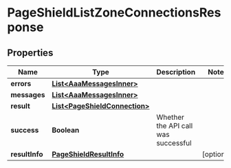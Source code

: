 

# PageShieldListZoneConnectionsResponse


## Properties

| Name | Type | Description | Notes |
|------------ | ------------- | ------------- | -------------|
|**errors** | [**List&lt;AaaMessagesInner&gt;**](AaaMessagesInner.md) |  |  |
|**messages** | [**List&lt;AaaMessagesInner&gt;**](AaaMessagesInner.md) |  |  |
|**result** | [**List&lt;PageShieldConnection&gt;**](PageShieldConnection.md) |  |  |
|**success** | **Boolean** | Whether the API call was successful |  |
|**resultInfo** | [**PageShieldResultInfo**](PageShieldResultInfo.md) |  |  [optional] |



